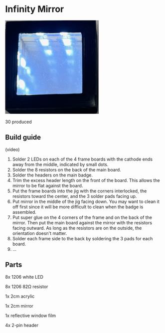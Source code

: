 # Infinity Mirror

<img src="infinity-mirror-photo.png" width="300px">



30 produced

## Build guide

(video)

1. Solder 2 LEDs on each of the 4 frame boards with the cathode ends away from the middle, indicated by small dots.
1. Solder the 8 resistors on the back of the main board.
1. Solder the headers on the main badge.
1. Trim the excess header length on the front of the board. This allows the mirror to be flat against the board.
1. Put the frame boards into the jig with the corners interlocked, the resistors toward the center, and the 3 solder pads facing up.
1. Put mirror in the middle of the jig facing down. You may want to clean it off first since it will be more difficult to clean when the badge is assembled.
1. Put super glue on the 4 corners of the frame and on the back of the mirror. Then put the main board against the mirror with the resistors facing outward. As long as the resistors are on the outside, the orientation doesn't matter.
1. Solder each frame side to the back by soldering the 3 pads for each board.
1. ...


## Parts
8x 1206 white LED

8x 1206 82Ω resistor

1x 2cm acrylic

1x 2cm mirror

1x reflective window film

4x 2-pin header
